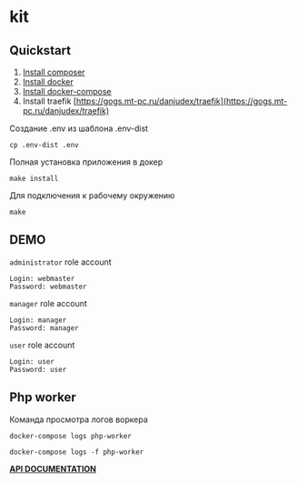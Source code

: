 # kit

## Quickstart
1. [Install composer](https://getcomposer.org)
2. [Install docker](https://docs.docker.com/install/)
3. [Install docker-compose](https://docs.docker.com/compose/install/)
4. Install traefik [https://gogs.mt-pc.ru/danjudex/traefik](https://gogs.mt-pc.ru/danjudex/traefik)

Создание .env из шаблона .env-dist
```
cp .env-dist .env
```

Полная установка приложения в докер 
```
make install
```

Для подключения к рабочему окружению 
```
make
```

## DEMO

`administrator` role account
```
Login: webmaster
Password: webmaster
```

`manager` role account
```
Login: manager
Password: manager
```

`user` role account
```
Login: user
Password: user
```
## Php worker
Команда просмотра логов воркера

```console
docker-compose logs php-worker
```

```console
docker-compose logs -f php-worker
```

[**API  DOCUMENTATION**](API.md)
